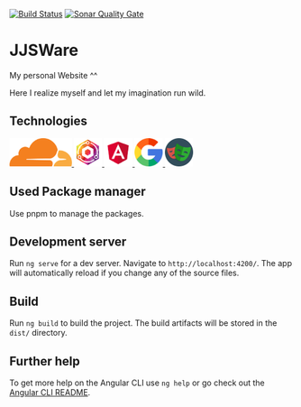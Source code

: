 [![Build Status](https://img.shields.io/github/actions/workflow/status/jjs98/jjsware/build-and-test.yml?branch=main&label=Build%20and%20Test&style=for-the-badge)](https://github.com/jjs98/jjsware/actions/workflows/build-and-test.yml)
[![Sonar Quality Gate](https://img.shields.io/sonar/quality_gate/jjs98_jjsware?server=https%3A%2F%2Fsonarcloud.io&style=for-the-badge)](https://sonarcloud.io/summary/new_code?id=jjs98_jjsware)

# JJSWare
My personal Website ^^

Here I realize myself and let my imagination run wild. 

## Technologies
<a href="https://www.cloudflare.com/" target="_blank" rel="noopener">
  <img alt="Cloudflare-Logo" src="./src/assets/images/Cloudflare.png" height="50" />
</a>
<a href="https://www.nginx.com/" target="_blank" rel="noopener">
  <img alt="Nginx-Logo" src="./src/assets/images/Nginx.png" height="50"/>
</a>
<a href="https://material.angular.io/" target="_blank" rel="noopener">
  <img alt="Angular-Logo" src="./src/assets/images/Angular.png" height="50"/>
</a>
<a href="https://fonts.google.com/icons/" target="_blank" rel="noopener">
  <img alt="Google-Logo" src="./src/assets/images/Google.png" height="50"/>
</a>
<a href="https://playwright.dev/" target="_blank" rel="noopener">
  <img alt="Playwright-Logo" src="./src/assets/images/Playwright.png" height="50"/>
</a>

## Used Package manager

Use pnpm to manage the packages.

## Development server

Run `ng serve` for a dev server. Navigate to `http://localhost:4200/`. The app will automatically reload if you change any of the source files.

## Build

Run `ng build` to build the project. The build artifacts will be stored in the `dist/` directory.

## Further help

To get more help on the Angular CLI use `ng help` or go check out the [Angular CLI README](https://github.com/angular/angular-cli/blob/master/README.md).
